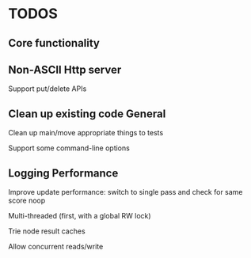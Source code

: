 TODOS
=====
Core functionality
------------------
Non-ASCII
Http server
-----------
Support put/delete APIs

Clean up existing code
General
-------
Clean up main/move appropriate things to tests

Support some command-line options

Logging
Performance
-----------
Improve update performance: switch to single pass and check for same score noop

Multi-threaded (first, with a global RW lock)

Trie node result caches

Allow concurrent reads/write
